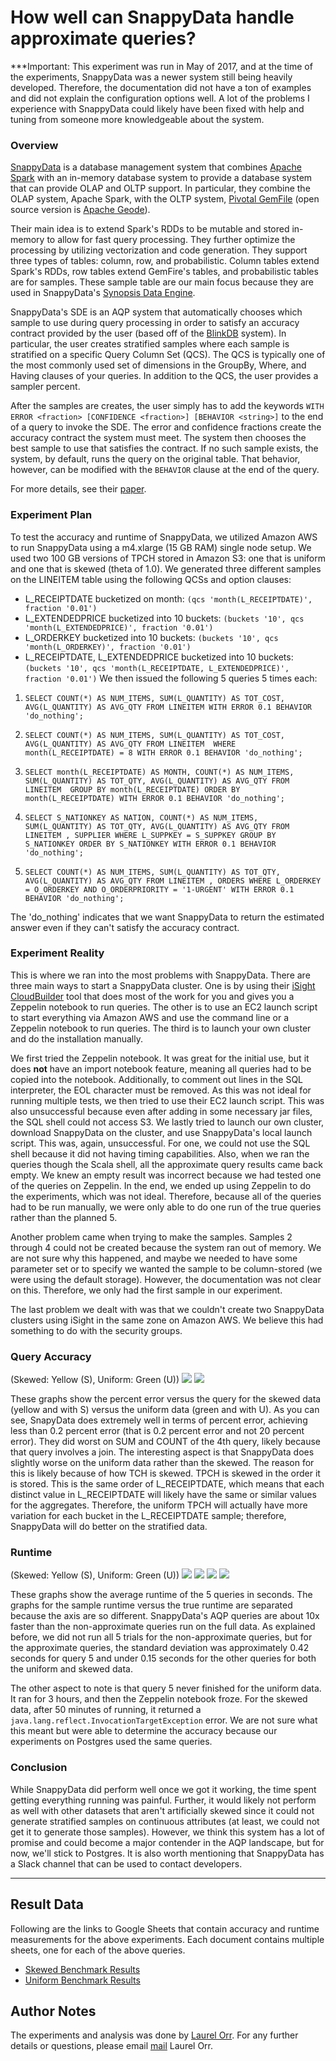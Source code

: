# How well can SnappyData handle approximate queries?
***Important: This experiment was run in May of 2017, and at the time of the experiments, SnappyData was a newer system still being heavily developed. Therefore, the documentation did not have a ton of examples and did not explain the configuration options well. A lot of the problems I experience with SnappyData could likely have been fixed with help and tuning from someone more knowledgeable about the system.

### Overview
[SnappyData](http://snappydatainc.github.io/snappydata/) is a database management system that combines [Apache Spark](https://spark.apache.org/) with an in-memory database system to provide a database system that can provide OLAP and OLTP support. In particular, they combine the OLAP system, Apache Spark, with the OLTP system, [Pivotal GemFile](https://pivotal.io/pivotal-gemfire) (open source version is [Apache Geode](http://geode.apache.org/)).

Their main idea is to extend Spark's RDDs to be mutable and stored in-memory to allow for fast query processing. They further optimize the processing by utilizing vectorization and code generation. They support three types of tables: column, row, and probabilistic. Column tables extend Spark's RDDs, row tables extend GemFire's tables, and probabilistic tables are for samples. These sample table are our main focus because they are used in SnappyData's [Synopsis Data Engine](http://snappydatainc.github.io/snappydata/aqp/).

SnappyData's SDE is an AQP system that automatically chooses which sample to use during query processing in order to satisfy an accuracy contract provided by the user (based off of the [BlinkDB](https://sameeragarwal.github.io/blinkdb_eurosys13.pdf) system). In particular, the user creates stratified samples where each sample is stratified on a specific Query Column Set (QCS). The QCS is typically one of the most commonly used set of dimensions in the GroupBy, Where, and Having clauses of your queries. In addition to the QCS, the user provides a sampler percent.

After the samples are creates, the user simply has to add the keywords ``WITH ERROR <fraction> [CONFIDENCE <fraction>] [BEHAVIOR <string>]`` to the end of a query to invoke the SDE. The error and confidence fractions create the accuracy contract the system must meet. The system then chooses the best sample to use that satisfies the contract. If no such sample exists, the system, by default, runs the query on the original table. That behavior, however, can be modified with the ``BEHAVIOR`` clause at the end of the query.

For more details, see their [paper](http://cidrdb.org/cidr2017/papers/p28-mozafari-cidr17.pdf).

### Experiment Plan
To test the accuracy and runtime of SnappyData, we utilized Amazon AWS to run SnappyData using a m4.xlarge (15 GB RAM) single node setup. We used two 100 GB versions of TPCH stored in Amazon S3: one that is uniform and one that is skewed (theta of 1.0). We generated three different samples on the LINEITEM table using the following QCSs and option clauses:
* L_RECEIPTDATE bucketized on month: ```(qcs 'month(L_RECEIPTDATE)', fraction '0.01')```
* L_EXTENDEDPRICE bucketized into 10 buckets: ```(buckets '10', qcs 'month(L_EXTENDEDPRICE)', fraction '0.01')```
* L_ORDERKEY bucketized into 10 buckets: ```(buckets '10', qcs 'month(L_ORDERKEY)', fraction '0.01')```
* L_RECEIPTDATE, L_EXTENDEDPRICE bucketized into 10 buckets: ```(buckets '10', qcs 'month(L_RECEIPTDATE, L_EXTENDEDPRICE)', fraction '0.01')```
We then issued the following 5 queries 5 times each:

1. ```SELECT COUNT(*) AS NUM_ITEMS, SUM(L_QUANTITY) AS TOT_COST, AVG(L_QUANTITY) AS AVG_QTY FROM LINEITEM WITH ERROR 0.1 BEHAVIOR 'do_nothing';```

2. ```SELECT COUNT(*) AS NUM_ITEMS, SUM(L_QUANTITY) AS TOT_COST, AVG(L_QUANTITY) AS AVG_QTY FROM LINEITEM  WHERE month(L_RECEIPTDATE) = 8 WITH ERROR 0.1 BEHAVIOR 'do_nothing';```

3. ```SELECT month(L_RECEIPTDATE) AS MONTH, COUNT(*) AS NUM_ITEMS, SUM(L_QUANTITY) AS TOT_QTY, AVG(L_QUANTITY) AS AVG_QTY FROM LINEITEM  GROUP BY month(L_RECEIPTDATE) ORDER BY month(L_RECEIPTDATE) WITH ERROR 0.1 BEHAVIOR 'do_nothing';```

4. ```SELECT S_NATIONKEY AS NATION, COUNT(*) AS NUM_ITEMS, SUM(L_QUANTITY) AS TOT_QTY, AVG(L_QUANTITY) AS AVG_QTY FROM LINEITEM , SUPPLIER WHERE L_SUPPKEY = S_SUPPKEY GROUP BY S_NATIONKEY ORDER BY S_NATIONKEY WITH ERROR 0.1 BEHAVIOR 'do_nothing';```

5. ```SELECT COUNT(*) AS NUM_ITEMS, SUM(L_QUANTITY) AS TOT_QTY, AVG(L_QUANTITY) AS AVG_QTY FROM LINEITEM , ORDERS WHERE L_ORDERKEY = O_ORDERKEY AND O_ORDERPRIORITY = '1-URGENT' WITH ERROR 0.1 BEHAVIOR 'do_nothing';```

The 'do_nothing' indicates that we want SnappyData to return the estimated answer even if they can't satisfy the accuracy contract.

### Experiment Reality
This is where we ran into the most problems with SnappyData. There are three main ways to start a SnappyData cluster. One is by using their [iSight CloudBuilder](http://www.snappydata.io/cloudbuilder) tool that does most of the work for you and gives you a Zeppelin notebook to run queries. The other is to use an EC2 launch script to start everything via Amazon AWS and use the command line or a Zeppelin notebook to run queries. The third is to launch your own cluster and do the installation manually.

We first tried the Zeppelin notebook. It was great for the initial use, but it does __not__ have an import notebook feature, meaning all queries had to be copied into the notebook. Additionally, to comment out lines in the SQL interpreter, the EOL character must be removed. As this was not ideal for running multiple tests, we then tried to use their EC2 launch script. This was also unsuccessful because even after adding in some necessary jar files, the SQL shell could not access S3. We lastly tried to launch our own cluster, download SnappyData on the cluster, and use SnappyData's local launch script. This was, again, unsuccessful. For one, we could not use the SQL shell because it did not having timing capabilities. Also, when we ran the queries though the Scala shell, all the approximate query results came back empty. We knew an empty result was incorrect because we had tested one of the queries on Zeppelin. In the end, we ended up using Zeppelin to do the experiments, which was not ideal. Therefore, because all of the queries had to be run manually, we were only able to do one run of the true queries rather than the planned 5.

Another problem came when trying to make the samples. Samples 2 through 4 could not be created because the system ran out of memory. We are not sure why this happened, and maybe we needed to have some parameter set or to specify we wanted the sample to be column-stored (we were using the default storage). However, the documentation was not clear on this. Therefore, we only had the first sample in our experiment.

The last problem we dealt with was that we couldn't create two SnappyData clusters using iSight in the same zone on Amazon AWS. We believe this had something to do with the security groups.

### Query Accuracy
(Skewed: Yellow (S), Uniform: Green (U))
![][skewed-err] ![][uniform-err]

These graphs show the percent error versus the query for the skewed data (yellow and with S) versus the uniform data (green and with U). As you can see, SnapyData does extremely well in terms of percent error, achieving less than 0.2 percent error (that is 0.2 percent error and not 20 percent error). They did worst on SUM and COUNT of the 4th query, likely because that query involves a join. The interesting aspect is that SnappyData does slightly worse on the uniform data rather than the skewed. The reason for this is likely because of how TCH is skewed. TPCH is skewed in the order it is stored. This is the same order of L_RECEIPTDATE, which means that each distinct value in L_RECEIPTDATE will likely have the same or similar values for the aggregates. Therefore, the uniform TPCH will actually have more variation for each bucket in the L_RECEIPTDATE sample; therefore, SnappyData will do better on the stratified data.

### Runtime
(Skewed: Yellow (S), Uniform: Green (U))
![][skewed-sample-time] ![][uniform-sample-time]
![][skewed-true-time] ![][uniform-true-time]

These graphs show the average runtime of the 5 queries in seconds. The graphs for the sample runtime versus the true runtime are separated because the axis are so different. SnappyData's AQP queries are about 10x faster than the non-approximate queries run on the full data. As explained before, we did not run all 5 trials for the non-approximate queries, but for the approximate queries, the standard deviation was approximately 0.42 seconds for query 5 and under 0.15 seconds for the other queries for both the uniform and skewed data.

The other aspect to note is that query 5 never finished for the uniform data. It ran for 3 hours, and then the Zeppelin notebook froze. For the skewed data, after 50 minutes of running, it returned a ``java.lang.reflect.InvocationTargetException`` error. We are not sure what this meant but were able to determine the accuracy because our experiments on Postgres used the same queries.

### Conclusion
While SnappyData did perform well once we got it working, the time spent getting everything running was painful. Further, it would likely not perform as well with other datasets that aren't artificially skewed since it could not generate stratified samples on continuous attributes (at least, we could not get it to generate those samples). However, we think this system has a lot of promise and could become a major contender in the AQP landscape, but for now, we'll stick to Postgres. It is also worth mentioning that SnappyData has a Slack channel that can be used to contact developers.

***
## Result Data
Following are the links to Google Sheets that contain accuracy and runtime measurements for the above experiments. Each document contains multiple sheets, one for each of the above queries.

* [Skewed Benchmark Results](https://docs.google.com/a/cs.washington.edu/spreadsheets/d/1PFZNqnnJA9q70StIDHL72mY9iiHRIiD0XsiaEEexU00/edit?usp=sharing)
* [Uniform Benchmark Results](https://docs.google.com/spreadsheets/d/1lp3EyTpnfglM-PnFhAou8NZJ-xKikJfB_P0hXnUYuQw/edit?usp=sharing)

## Author Notes
The experiments and analysis was done by [Laurel Orr](https://homes.cs.washington.edu/~ljorr1/). For any further details or questions, please email [mail](mailto:ljorr1@cs.uw.edu) Laurel Orr. 

[skewed-err]: https://docs.google.com/spreadsheets/d/1PFZNqnnJA9q70StIDHL72mY9iiHRIiD0XsiaEEexU00/pubchart?oid=588497708&format=image
[uniform-err]:https://docs.google.com/spreadsheets/d/1QYPETzK2Rc33zE416WKV0qFrDQDfQ_AtJ2d-mvlE_5o/pubchart?oid=899616445&format=image
[skewed-sample-time]: https://docs.google.com/spreadsheets/d/1PFZNqnnJA9q70StIDHL72mY9iiHRIiD0XsiaEEexU00/pubchart?oid=721090478&format=image
[uniform-sample-time]: https://docs.google.com/spreadsheets/d/1QYPETzK2Rc33zE416WKV0qFrDQDfQ_AtJ2d-mvlE_5o/pubchart?oid=898811322&format=image
[skewed-true-time]: https://docs.google.com/spreadsheets/d/1PFZNqnnJA9q70StIDHL72mY9iiHRIiD0XsiaEEexU00/pubchart?oid=797789770&format=image
[uniform-true-time]: https://docs.google.com/spreadsheets/d/1QYPETzK2Rc33zE416WKV0qFrDQDfQ_AtJ2d-mvlE_5o/pubchart?oid=958007450&format=image

